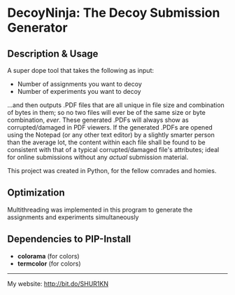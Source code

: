 # DecoyNinja: The Decoy Submission Generator

## Description & Usage
A super dope tool that takes the following as input:

- Number of assignments you want to decoy
- Number of experiments you want to decoy

...and then outputs .PDF files that are all unique in file size and combination of bytes in them; so no two files will ever be of the same size or byte combination, *ever*. These generated .PDFs will always show as corrupted/damaged in PDF viewers. If the generated .PDFs are opened using the Notepad (or any other text editor) by a slightly smarter person than the average lot, the content within each file shall be found to be consistent with that of a typical corrupted/damaged file's attributes; ideal for online submissions without any *actual* submission material.

This project was created in Python, for the fellow comrades and homies.

## Optimization
Multithreading was implemented in this program to generate the assignments and experiments simultaneously

## Dependencies to PIP-Install
- **colorama** (for colors)
- **termcolor** (for colors)

------------

My website: http://bit.do/SHUR1KN
